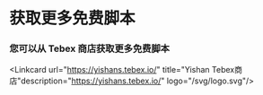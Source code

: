 # 获取更多免费脚本

### 您可以从 Tebex 商店获取更多免费脚本

<Linkcard url="https://yishans.tebex.io/" title="Yishan Tebex商店"description="https://yishans.tebex.io/" logo="/svg/logo.svg"/>
